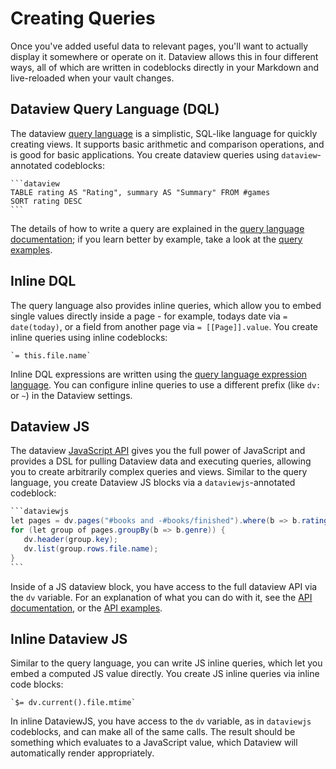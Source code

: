 # Creating Queries

Once you've added useful data to relevant pages, you'll want to actually display it somewhere or operate on it. Dataview
allows this in four different ways, all of which are written in codeblocks directly in your Markdown and live-reloaded
when your vault changes.

## Dataview Query Language (DQL)

The dataview [query language](/query/queries) is a simplistic, SQL-like language for quickly creating views. It
supports basic arithmetic and comparison operations, and is good for basic applications. You create dataview queries
using `dataview`-annotated codeblocks:

~~~
```dataview
TABLE rating AS "Rating", summary AS "Summary" FROM #games
SORT rating DESC
```
~~~

The details of how to write a query are explained in the [query language documentation](../query/queries); if you learn
better by example, take a look at the [query examples](/query/examples).

## Inline DQL

The query language also provides inline queries, which allow you to embed single values
directly inside a page - for example, todays date via `= date(today)`, or a field from another page via `=
[[Page]].value`. You create inline queries using inline codeblocks:

~~~
`= this.file.name`
~~~

Inline DQL expressions are written using the [query language expression language](/query/expressions). You can
configure inline queries to use a different prefix (like `dv:` or `~`) in the Dataview settings.

## Dataview JS

The dataview [JavaScript API](/api/intro) gives you the full power of JavaScript and provides a DSL for pulling
Dataview data and executing queries, allowing you to create arbitrarily complex queries and views. Similar to the query
language, you create Dataview JS blocks via a `dataviewjs`-annotated codeblock:

~~~java
```dataviewjs
let pages = dv.pages("#books and -#books/finished").where(b => b.rating >= 7);
for (let group of pages.groupBy(b => b.genre)) {
   dv.header(group.key);
   dv.list(group.rows.file.name);
}
```
~~~

Inside of a JS dataview block, you have access to the full dataview API via the `dv` variable. For an explanation of
what you can do with it, see the [API documentation](/api/code-reference), or the [API
examples](/api/code-examples).

## Inline Dataview JS

Similar to the query language, you can write JS inline queries, which let you embed a computed JS value directly. You
create JS inline queries via inline code blocks:

```
`$= dv.current().file.mtime`
```

In inline DataviewJS, you have access to the `dv` variable, as in `dataviewjs` codeblocks, and can make all of the same calls. The result
should be something which evaluates to a JavaScript value, which Dataview will automatically render appropriately.
